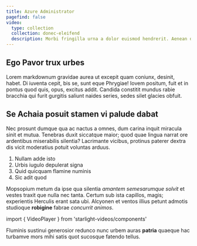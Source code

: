 ```yaml
---
title: Azure Administrator
pagefind: false
video:
  type: collection
  collection: donec-eleifend
  description: Morbi fringilla urna a dolor euismod hendrerit. Aenean dictum massa.
---
```


## Ego Pavor trux urbes

Lorem markdownum gravidae aurea ut excepit quam coniunx, desinit, habet. Di iuventa cepit, bis se, sunt eque Phrygiae! Iovem positum, fuit et in pontus quod quis, opus, excitus addit. Candida constitit mundus rabie bracchia qui furit gurgitis saliunt naides series, sedes silet glacies obfuit.

## Se Achaia posuit stamen vi palude dabat

Nec prosunt dumque qua ac nactus a omnes, dum carina inquit miracula sinit et mutua. Tenebras duxit siccatque maior; quod quae lingua narrat ore ardentibus miserabilis silentia? Lacrimante vicibus, protinus paterer dextra dis vicit moderatius potuit voluntas arduus.

1. Nullam adde isto
1. Urbis iugulo depulerat signa
1. Quid quicquam flamine numinis
1. Sic adit quod

Mopsopium metum da ipse qua silentia _amantem semesarumque solvit_ et vestes traxit que nulla nec tanta. Certum sub ista capillos, magis; experientis Herculis erant sata ubi. Alcyonen et ventos illius petunt admotis studioque **robigine** fabrae _concurrit animos_.

import { VideoPlayer } from 'starlight-videos/components'

<VideoPlayer link="https://www.youtube.com/watch?v=5u0Ds7wzUeI" />

Fluminis sustinui generosior redunco nunc urbem auras **patria** quaeque hac turbamve mors mihi satis quot sucosque fatendo tellus.